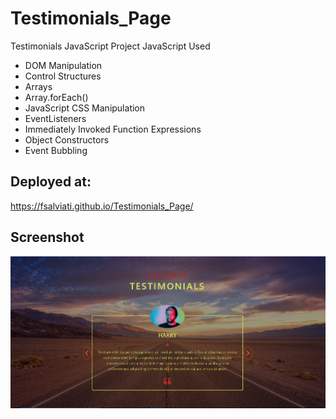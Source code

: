 # Testimonials_Page
Testimonials JavaScript Project
JavaScript Used
 - DOM Manipulation
 - Control Structures
 - Arrays
 - Array.forEach()
 - JavaScript CSS Manipulation
 - EventListeners
 - Immediately Invoked Function Expressions
 - Object Constructors
 - Event Bubbling

## Deployed at:
https://fsalviati.github.io/Testimonials_Page/
<br />

## Screenshot
![Screenshot](screenshot.png)

